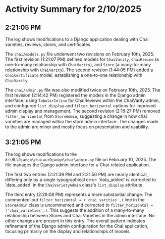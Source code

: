 # Activity Summary for 2/10/2025

## 2:21:05 PM
The log shows modifications to a Django application dealing with Chai varieties, reviews, stores, and certificates.

The `chai/models.py` file underwent two revisions on February 10th, 2025.  The first revision (1:21:07 PM) defined models for `ChaiVarity`, `ChaiReview` (a one-to-many relationship with `ChaiVarity`), and `Store` (a many-to-many relationship with `ChaiVarity`). The second revision (1:44:05 PM) added a `ChaiCertificate` model, establishing a one-to-one relationship with `ChaiVarity`.

The `chai/admin.py` file was also modified twice on February 10th, 2025. The first revision (2:14:42 PM) registered the models in the Django admin interface, using `TabularInline` for ChaiReviews within the ChaiVarity admin,  and configured `list_display` and `filter_horizontal` options for improved admin display and management. The second revision (2:16:27 PM) removed `filter_horizontal` from `StoreAdmin`, suggesting a change in how chai varieties are managed within the store admin interface.  The changes made to the admin are minor and mostly focus on presentation and usability.


## 3:21:05 PM
The log shows modifications to the `d:\ML\Django\chaiaurDjango\chai\admin.py` file on February 10, 2025.  The file manages the Django admin interface for a Chai-related application.

The first two entries (2:21:39 PM and 2:21:56 PM) are nearly identical, differing only by a single typographical error: 'data_added' is corrected to 'date_added' in the `ChaiVarietyAdmin` class's `list_display` attribute.

The third entry (2:29:08 PM) represents a more substantial change.  The commented-out `filter_horizontal = ('chai_varities',)` line in the `StoreAdmin` class is uncommented and corrected to `filter_horizontal = ('chai_varieties',)`. This suggests the addition of a many-to-many relationship between Stores and Chai Varieties in the admin interface.  No other changes are present in this entry.  The overall pattern indicates refinement of the Django admin configuration for the Chai application, focusing primarily on the display and relationships of models.
